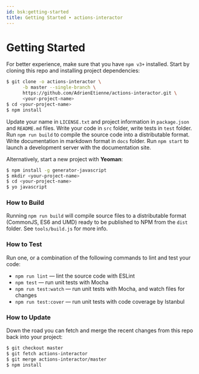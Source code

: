 ```yaml
---
id: bsk:getting-started
title: Getting Started ∙ actions-interactor
---
```


# Getting Started

For better experience, make sure that you have `npm v3+` installed. Start by cloning this repo and
installing project dependencies:

```sh
$ git clone -o actions-interactor \
      -b master --single-branch \
      https://github.com/AdrienEtienne/actions-interactor.git \
      <your-project-name>
$ cd <your-project-name>
$ npm install
```

Update your name in `LICENSE.txt` and project information in `package.json` and `README.md` files.
Write your code in `src` folder, write tests in `test` folder. Run `npm run build` to compile the
source code into a distributable format. Write documentation in markdown format in `docs` folder.
Run `npm start` to launch a development server with the documentation site.

Alternatively, start a new project with **Yeoman**:

```sh
$ npm install -g generator-javascript
$ mkdir <your-project-name>
$ cd <your-project-name>
$ yo javascript
```

### How to Build

Running `npm run build` will compile source files to a distributable format (CommonJS, ES6 and UMD)
ready to be published to NPM from the `dist` folder. See `tools/build.js` for more info.

### How to Test

Run one, or a combination of the following commands to lint and test your code:

* `npm run lint`       — lint the source code with ESLint
* `npm test`           — run unit tests with Mocha
* `npm run test:watch` — run unit tests with Mocha, and watch files for changes
* `npm run test:cover` — run unit tests with code coverage by Istanbul

### How to Update

Down the road you can fetch and merge the recent changes from this repo back into your project:

```sh
$ git checkout master
$ git fetch actions-interactor
$ git merge actions-interactor/master
$ npm install
```
